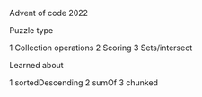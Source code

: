 Advent of code 2022

Puzzle type

1 Collection operations
2 Scoring
3 Sets/intersect

Learned about

1 sortedDescending
2 sumOf
3 chunked


